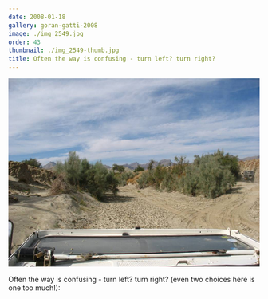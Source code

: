 ```yaml
---
date: 2008-01-18
gallery: goran-gatti-2008
image: ./img_2549.jpg
order: 43
thumbnail: ./img_2549-thumb.jpg
title: Often the way is confusing - turn left? turn right?
---
```


![Often the way is confusing - turn left? turn right?](./img_2549.jpg)

Often the way is confusing - turn left? turn right? (even two choices here is one too much!):